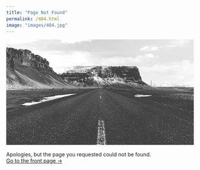 ```yaml
---
title: "Page Not Found"
permalink: /404.html
image: "images/404.jpg"
---
```


![](images/404.jpg)

Apologies, but the page you requested could not be found.<br />
<a class="error-link" href="/index.html">Go to the front page &rarr;</a>
